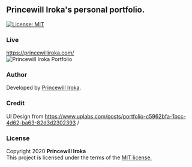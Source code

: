## Princewill Iroka's personal portfolio. 
[![License: MIT](https://img.shields.io/badge/License-MIT-yellow.svg)](https://opensource.org/licenses/MIT)
### Live
https://princewilliroka.com/ \
![Princewill Iroka Portfolio](https://imgur.com/qsbmVZB.png)
### Author
Developed by [Princewill Iroka](https://princewilliroka.com/).
### Credit
UI Design from https://www.uplabs.com/posts/portfolio-c5962bfa-1bcc-4d62-ba63-82d3d2302393 /
### License
Copyright 2020 **Princewill Iroka** \
This project is licensed under the terms of the [MIT license.](https://github.com/PrincewillIroka/my-personal-portfolio/blob/master/LICENSE)

